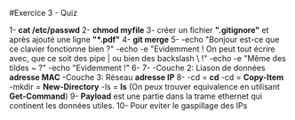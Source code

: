 #Exercice 3 - Quiz

1- **cat /etc/passwd**
2- **chmod myfile**
3- créer un fichier **".gitignore"** et après ajouté une ligne **"*.pdf"**
4- **git merge** 
5- 
  -echo "Bonjour est-ce que ce clavier fonctionne bien ?"
  -echo -e "Evidemment ! On peut tout écrire avec, que ce soit des pipe | ou bien des backslash \\ !"
  -echo -e "Même des tildes ~ ?"
  -echo "Evidemment !"
6- 
7- 
  -Couche 2: Liason de données **adresse MAC**
  -Couche 3: Réseau **adresse IP**
8-
  -cd = **cd**
  -cd = **Copy-Item**
  -mkdir = **New-Directory**
  -ls = **ls** (On peux trouver equivalence en utilisant **Get-Command**)
9- **Payload** est une partie dans la trame ethernet qui continent les données utiles.
10- Pour eviter le gaspillage des IPs
